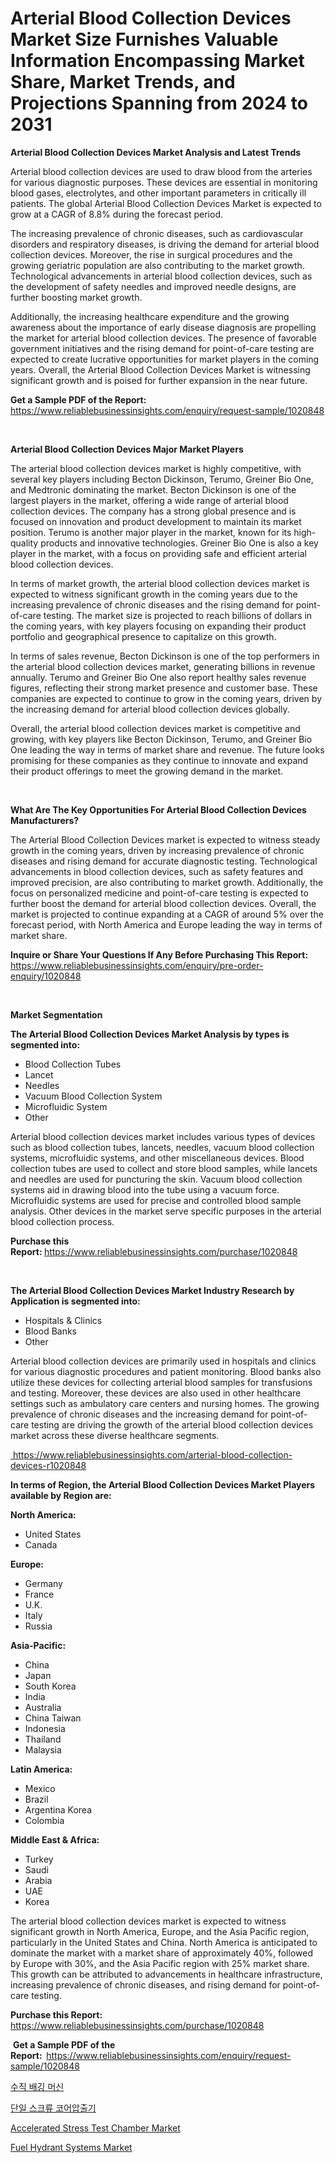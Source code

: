 <p><h1>Arterial Blood Collection Devices Market Size Furnishes Valuable Information Encompassing Market Share, Market Trends, and Projections Spanning from 2024 to 2031</h1></p><p><strong>Arterial Blood Collection Devices Market Analysis and Latest Trends</strong></p>
<p><p>Arterial blood collection devices are used to draw blood from the arteries for various diagnostic purposes. These devices are essential in monitoring blood gases, electrolytes, and other important parameters in critically ill patients. The global Arterial Blood Collection Devices Market is expected to grow at a CAGR of 8.8% during the forecast period.</p><p>The increasing prevalence of chronic diseases, such as cardiovascular disorders and respiratory diseases, is driving the demand for arterial blood collection devices. Moreover, the rise in surgical procedures and the growing geriatric population are also contributing to the market growth. Technological advancements in arterial blood collection devices, such as the development of safety needles and improved needle designs, are further boosting market growth.</p><p>Additionally, the increasing healthcare expenditure and the growing awareness about the importance of early disease diagnosis are propelling the market for arterial blood collection devices. The presence of favorable government initiatives and the rising demand for point-of-care testing are expected to create lucrative opportunities for market players in the coming years. Overall, the Arterial Blood Collection Devices Market is witnessing significant growth and is poised for further expansion in the near future.</p></p>
<p><strong>Get a Sample PDF of the Report:&nbsp;</strong> <a href="https://www.reliablebusinessinsights.com/enquiry/request-sample/1020848">https://www.reliablebusinessinsights.com/enquiry/request-sample/1020848</a></p>
<p>&nbsp;</p>
<p><strong>Arterial Blood Collection Devices Major Market Players</strong></p>
<p><p>The arterial blood collection devices market is highly competitive, with several key players including Becton Dickinson, Terumo, Greiner Bio One, and Medtronic dominating the market. Becton Dickinson is one of the largest players in the market, offering a wide range of arterial blood collection devices. The company has a strong global presence and is focused on innovation and product development to maintain its market position. Terumo is another major player in the market, known for its high-quality products and innovative technologies. Greiner Bio One is also a key player in the market, with a focus on providing safe and efficient arterial blood collection devices.</p><p>In terms of market growth, the arterial blood collection devices market is expected to witness significant growth in the coming years due to the increasing prevalence of chronic diseases and the rising demand for point-of-care testing. The market size is projected to reach billions of dollars in the coming years, with key players focusing on expanding their product portfolio and geographical presence to capitalize on this growth.</p><p>In terms of sales revenue, Becton Dickinson is one of the top performers in the arterial blood collection devices market, generating billions in revenue annually. Terumo and Greiner Bio One also report healthy sales revenue figures, reflecting their strong market presence and customer base. These companies are expected to continue to grow in the coming years, driven by the increasing demand for arterial blood collection devices globally.</p><p>Overall, the arterial blood collection devices market is competitive and growing, with key players like Becton Dickinson, Terumo, and Greiner Bio One leading the way in terms of market share and revenue. The future looks promising for these companies as they continue to innovate and expand their product offerings to meet the growing demand in the market.</p></p>
<p>&nbsp;</p>
<p><strong>What Are The Key Opportunities For Arterial Blood Collection Devices Manufacturers?</strong></p>
<p><p>The Arterial Blood Collection Devices market is expected to witness steady growth in the coming years, driven by increasing prevalence of chronic diseases and rising demand for accurate diagnostic testing. Technological advancements in blood collection devices, such as safety features and improved precision, are also contributing to market growth. Additionally, the focus on personalized medicine and point-of-care testing is expected to further boost the demand for arterial blood collection devices. Overall, the market is projected to continue expanding at a CAGR of around 5% over the forecast period, with North America and Europe leading the way in terms of market share.</p></p>
<p><strong>Inquire or Share Your Questions If Any Before Purchasing This Report:</strong> <a href="https://www.reliablebusinessinsights.com/enquiry/pre-order-enquiry/1020848">https://www.reliablebusinessinsights.com/enquiry/pre-order-enquiry/1020848</a></p>
<p>&nbsp;</p>
<p><strong>Market Segmentation</strong></p>
<p><strong>The Arterial Blood Collection Devices Market Analysis by types is segmented into:</strong></p>
<p><ul><li>Blood Collection Tubes</li><li>Lancet</li><li>Needles</li><li>Vacuum Blood Collection System</li><li>Microfluidic System</li><li>Other</li></ul></p>
<p><p>Arterial blood collection devices market includes various types of devices such as blood collection tubes, lancets, needles, vacuum blood collection systems, microfluidic systems, and other miscellaneous devices. Blood collection tubes are used to collect and store blood samples, while lancets and needles are used for puncturing the skin. Vacuum blood collection systems aid in drawing blood into the tube using a vacuum force. Microfluidic systems are used for precise and controlled blood sample analysis. Other devices in the market serve specific purposes in the arterial blood collection process.</p></p>
<p><strong>Purchase this Report:&nbsp;</strong><a href="https://www.reliablebusinessinsights.com/purchase/1020848">https://www.reliablebusinessinsights.com/purchase/1020848</a></p>
<p>&nbsp;</p>
<p><strong>The Arterial Blood Collection Devices Market Industry Research by Application is segmented into:</strong></p>
<p><ul><li>Hospitals & Clinics</li><li>Blood Banks</li><li>Other</li></ul></p>
<p><p>Arterial blood collection devices are primarily used in hospitals and clinics for various diagnostic procedures and patient monitoring. Blood banks also utilize these devices for collecting arterial blood samples for transfusions and testing. Moreover, these devices are also used in other healthcare settings such as ambulatory care centers and nursing homes. The growing prevalence of chronic diseases and the increasing demand for point-of-care testing are driving the growth of the arterial blood collection devices market across these diverse healthcare segments.</p></p>
<p><a href="https://www.reliablebusinessinsights.com/arterial-blood-collection-devices-r1020848">&nbsp;https://www.reliablebusinessinsights.com/arterial-blood-collection-devices-r1020848</a></p>
<p><strong>In terms of Region, the Arterial Blood Collection Devices Market Players available by Region are:</strong></p>
<p>
    <p> <strong> North America: </strong>
        <ul>
            <li>United States</li>
            <li>Canada</li>
        </ul>
        </p> 
    <p> <strong> Europe: </strong>
        <ul>
            <li>Germany</li>
            <li>France</li>
            <li>U.K.</li>
            <li>Italy</li>
            <li>Russia</li>
        </ul>
        </p> 
    <p> <strong> Asia-Pacific: </strong>
        <ul>
            <li>China</li>
            <li>Japan</li>
            <li>South Korea</li>
            <li>India</li>
            <li>Australia</li>
            <li>China Taiwan</li>
            <li>Indonesia</li>
            <li>Thailand</li>
            <li>Malaysia</li>
        </ul>
        </p> 
    <p> <strong> Latin America: </strong>
        <ul>
            <li>Mexico</li>
            <li>Brazil</li>
            <li>Argentina Korea</li>
            <li>Colombia</li>
        </ul>
        </p> 
    <p> <strong> Middle East & Africa: </strong>
        <ul>
            <li>Turkey</li>
            <li>Saudi</li>
            <li>Arabia</li>
            <li>UAE</li>
            <li>Korea</li>
        </ul>
    </p>
    </p>
<p><p>The arterial blood collection devices market is expected to witness significant growth in North America, Europe, and the Asia Pacific region, particularly in the United States and China. North America is anticipated to dominate the market with a market share of approximately 40%, followed by Europe with 30%, and the Asia Pacific region with 25% market share. This growth can be attributed to advancements in healthcare infrastructure, increasing prevalence of chronic diseases, and rising demand for point-of-care testing.</p></p>
<p><strong>Purchase this Report: </strong><a href="https://www.reliablebusinessinsights.com/purchase/1020848">https://www.reliablebusinessinsights.com/purchase/1020848</a></p>
<p>&nbsp;<strong>Get a Sample PDF of the Report:&nbsp;&nbsp;</strong><a href="https://www.reliablebusinessinsights.com/enquiry/request-sample/1020848">https://www.reliablebusinessinsights.com/enquiry/request-sample/1020848</a></p>
<p><strong></strong></p>
<p><p><a href="https://github.com/amuji413411/Market-Research-Report-List-1/blob/main/7009920181088.md">수직 배깅 머신</a></p><p><a href="https://github.com/msujons1512/Market-Research-Report-List-1/blob/main/7322388181087.md">단일 스크류 코어압출기</a></p><p><a href="https://github.com/Airanohannonzb68e5pb53oc1/Market-Research-Report-List-3/blob/main/accelerated-stress-test-chamber-market.md">Accelerated Stress Test Chamber Market</a></p><p><a href="https://github.com/DarrenSipes1990/Market-Research-Report-List-1/blob/main/fuel-hydrant-systems-market.md">Fuel Hydrant Systems Market</a></p></p>